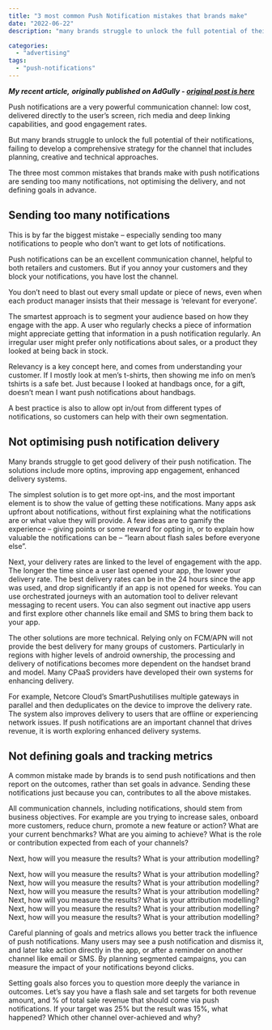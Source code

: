 ```yaml
---
title: "3 most common Push Notification mistakes that brands make"
date: "2022-06-22"
description: "many brands struggle to unlock the full potential of their notifications, failing to develop a comprehensive strategy for the channel that includes planning, creative and technical approaches."

categories: 
  - "advertising"
tags: 
  - "push-notifications"
---
```


_**My recent article,**_ **_originally published on AdGully - [original post is here](https://www.adgully.com/3-most-common-push-notification-mistakes-that-brands-make-119136.html)_**

Push notifications are a very powerful communication channel: low cost, delivered directly to the user’s screen, rich media and deep linking capabilities, and good engagement rates.

But many brands struggle to unlock the full potential of their notifications, failing to develop a comprehensive strategy for the channel that includes planning, creative and technical approaches.

The three most common mistakes that brands make with push notifications are sending too many notifications, not optimising the delivery, and not defining goals in advance.

## **Sending too many notifications**

This is by far the biggest mistake – especially sending too many notifications to people who don’t want to get lots of notifications.

Push notifications can be an excellent communication channel, helpful to both retailers and customers. But if you annoy your customers and they block your notifications, you have lost the channel.

You don’t need to blast out every small update or piece of news, even when each product manager insists that their message is ‘relevant for everyone’.

The smartest approach is to segment your audience based on how they engage with the app. A user who regularly checks a piece of information might appreciate getting that information in a push notification regularly. An irregular user might prefer only notifications about sales, or a product they looked at being back in stock.

Relevancy is a key concept here, and comes from understanding your customer. If I mostly look at men’s t-shirts, then showing me info on men’s tshirts is a safe bet. Just because I looked at handbags once, for a gift, doesn’t mean I want push notifications about handbags.

A best practice is also to allow opt in/out from different types of notifications, so customers can help with their own segmentation.

## **Not optimising push notification delivery**

Many brands struggle to get good delivery of their push notification. The solutions include more optins, improving app engagement, enhanced delivery systems.

The simplest solution is to get more opt-ins, and the most important element is to show the value of getting these notifications. Many apps ask upfront about notifications, without first explaining what the notifications are or what value they will provide. A few ideas are to gamify the experience – giving points or some reward for opting in, or to explain how valuable the notifications can be – “learn about flash sales before everyone else”.

Next, your delivery rates are linked to the level of engagement with the app. The longer the time since a user last opened your app, the lower your delivery rate. The best delivery rates can be in the 24 hours since the app was used, and drop significantly if an app is not opened for weeks. You can use orchestrated journeys with an automation tool to deliver relevant messaging to recent users. You can also segment out inactive app users and first explore other channels like email and SMS to bring them back to your app.

The other solutions are more technical. Relying only on FCM/APN will not provide the best delivery for many groups of customers. Particularly in regions with higher levels of android ownership, the processing and delivery of notifications becomes more dependent on the handset brand and model. Many CPaaS providers have developed their own systems for enhancing delivery. 

For example, Netcore Cloud’s SmartPushutilises multiple gateways in parallel and then deduplicates on the device to improve the delivery rate. The system also improves delivery to users that are offline or experiencing network issues. If push notifications are an important channel that drives revenue, it is worth exploring enhanced delivery systems.

## Not defining goals and tracking metrics

A common mistake made by brands is to send push notifications and then report on the outcomes, rather than set goals in advance. Sending these notifications just because you can, contributes to all the above mistakes.

All communication channels, including notifications, should stem from business objectives. For example are you trying to increase sales, onboard more customers, reduce churn, promote a new feature or action? What are your current benchmarks? What are you aiming to achieve? What is the role or contribution expected from each of your channels?

Next, how will you measure the results? What is your attribution modelling?

Next, how will you measure the results? What is your attribution modelling? Next, how will you measure the results? What is your attribution modelling? Next, how will you measure the results? What is your attribution modelling? Next, how will you measure the results? What is your attribution modelling? Next, how will you measure the results? What is your attribution modelling? Next, how will you measure the results? What is your attribution modelling?



Careful planning of goals and metrics allows you better track the influence of push notifications. Many users may see a push notification and dismiss it, and later take action directly in the app, or after a reminder on another channel like email or SMS. By planning segmented campaigns, you can measure the impact of your notifications beyond clicks.

Setting goals also forces you to question more deeply the variance in outcomes. Let’s say you have a flash sale and set targets for both revenue amount, and % of total sale revenue that should come via push notifications. If your target was 25% but the result was 15%, what happened? Which other channel over-achieved and why?
